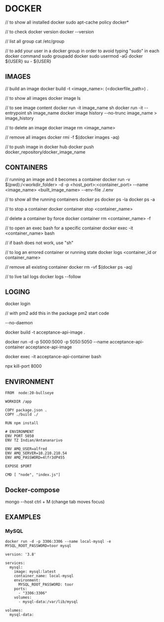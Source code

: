 # DOCKER

// to show all installed docker
sudo apt-cache policy docker*

// to check docker version
docker --version

// list all group
cat /etc/group

// to add your user in a docker group in order to avoid typing "sudo" in each docker command
sudo groupadd docker
sudo usermod -aG docker ${USER}
su - ${USER}


## IMAGES
// build an image
docker build -t <image_name>:<tags> (<dockerfile_path>) .

// to show all images 
docker image ls

// to see image content
docker run -it image_name sh
docker run -it --entrypoint sh image_name
docker image history --no-trunc image_name > image_history

// to delete an image
docker image rm <image_name>

// remove all images
docker rmi -f $(docker images -aq)

// to push image in docker hub
docker push docker_repository/docker_image_name

## CONTAINERS

// running an image and it becomes a container
docker run -v $(pwd):/<workdir_folder> -d -p <host_port>:<container_port> --name <image_name> <built_image_name> --env-file ./.env

// to show all the running containers
docker ps
docker ps -la
docker ps -a

// to stop a container
docker container stop <container_name>

// delete a container by force 
docker container rm <container_name> -f

// to open an exec bash for a specific container
docker exec -it <container_name> bash

// if bash does not work, use "sh"

// to log an errored container or running state
docker logs <container_id or container_name>

// remove all existing container
docker rm -vf $(docker ps -aq)

// to live tail logs
docker logs --follow <container>

## LOGING
docker login


// with pm2 add this in the package pm2 start code

--no-daemon


docker build -t acceptance-api-image .

docker run -d -p 5000:5000 -p 5050:5050 --name acceptance-api-container acceptance-api-image

docker exec -it acceptance-api-container bash

npx kill-port 8000

## ENVIRONMENT

```
FROM  node:20-bullseye

WORKDIR /app

COPY package.json .
COPY ./build ./

RUN npm install

# ENVIRONMENT
ENV PORT 5050 
ENV TZ Indian/Antananarivo

ENV AMQ_USER=alfred
ENV AMQ_SERVER=10.210.210.54
ENV AMQ_PASSWORD=4lfr3dP455

EXPOSE $PORT

CMD [ "node", "index.js"]
```

## Docker-compose


mongo --host 
 ctrl + M (change tab moves focus)
 

## EXAMPLES

### MySQL

```
docker run -d -p 3306:3306 --name local-mysql -e MYSQL_ROOT_PASSWORD=toor mysql
```

```
version: '3.8'

services:
  mysql:
    image: mysql:latest
    container_name: local-mysql
    environment:
      MYSQL_ROOT_PASSWORD: toor
    ports:
      - "3306:3306"
    volumes:
      - mysql-data:/var/lib/mysql

volumes:
  mysql-data:
  
```

